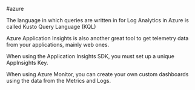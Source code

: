 #azure 

The language in which queries are written in for Log Analytics in Azure is called Kusto Query Language (KQL)

Azure Application Insights is also another great tool to get telemetry data from your applications, mainly web ones.

When using the Application Insights SDK, you must set up a unique AppInsights Key.

When using Azure Monitor, you can create your own custom dashboards using the data from the Metrics and Logs.



